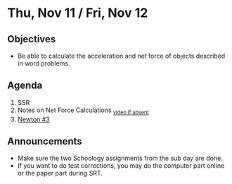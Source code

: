 Thu, Nov 11 / Fri, Nov 12
=====================  
  
Objectives  
------------  
- Be able to calculate the acceleration and net force of objects described in word problems.
  
Agenda    
---------    

1. SSR
2. Notes on Net Force Calculations <sub>[video if absent][v]</sub>
3. [Newton #3](https://avon.schoology.com/course/5138386942/materials/gp/5446979923)


Announcements 
 -------------  
- Make sure the two Schoology assignments from the sub day are done.
- If you want to do test corrections, you may do the computer part online or the paper part during SRT.

[v]: https://www.youtube.com/watch?v=UUqUsdmoLe8


<!--stackedit_data:
eyJoaXN0b3J5IjpbLTU4MTgwOTE2NSwyMDc4MDE3MjU0LC0xMT
Q5OTA0MzA4LC05NTk3MTYzNjQsLTE3NTU5Nzk5OTEsLTE2MDcz
MTcxNjcsLTE4NjMxNzI5NzksMTE3NTg2OTUyMiw1NDY1NzA5ND
EsLTEzNjc1MjQ3NjYsMTgzNDYwODg1NywyMTQxNjc0ODIzLDc4
NDAxODcyLDU3NjY5MTA3MywtMTM2MzI2Nzc2MywtMjE0NjY1Mj
ExNiwxNDU3MDkzNDIyLC0yMDEyOTAwMzU1LC0xNDY2OTc2Niwt
OTg2NjkzNzk3XX0=
-->